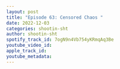 ```yaml
---
layout: post
title: "Episode 63: Censored Chaos "
date: 2022-12-03
categories: shootin-sht
author: shootin-sht
spotify_track_id: 7ogN9n4Vb754yKRmqAq3Be
youtube_video_id: 
apple_track_id: 
youtube_metadata: 
---
```

